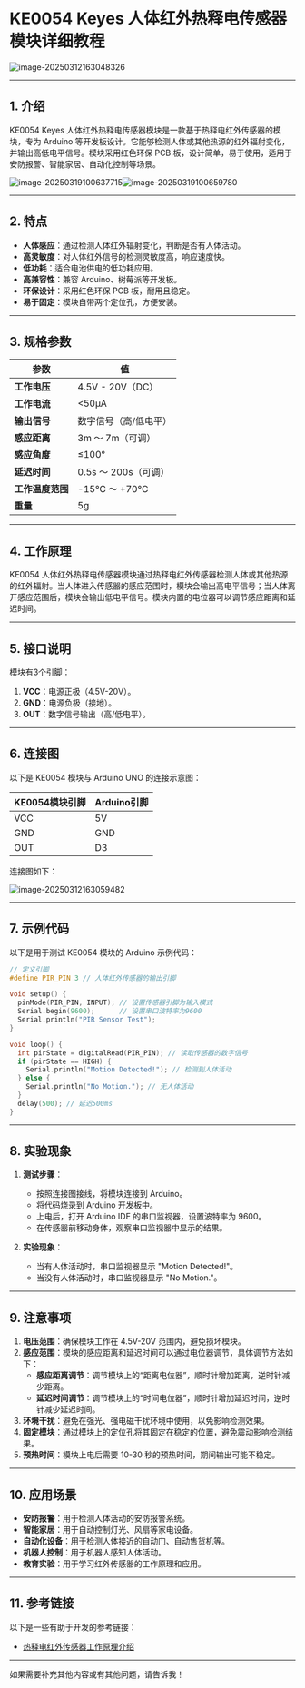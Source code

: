 # **KE0054 Keyes 人体红外热释电传感器模块详细教程**

![image-20250312163048326](media/image-20250312163048326.png)

---

## **1. 介绍**

KE0054 Keyes 人体红外热释电传感器模块是一款基于热释电红外传感器的模块，专为 Arduino 等开发板设计。它能够检测人体或其他热源的红外辐射变化，并输出高低电平信号。模块采用红色环保 PCB 板，设计简单，易于使用，适用于安防报警、智能家居、自动化控制等场景。

![image-20250319100637715](media/image-20250319100637715.png)![image-20250319100659780](media/image-20250319100659780.png)

---

## **2. 特点**

- **人体感应**：通过检测人体红外辐射变化，判断是否有人体活动。
- **高灵敏度**：对人体红外信号的检测灵敏度高，响应速度快。
- **低功耗**：适合电池供电的低功耗应用。
- **高兼容性**：兼容 Arduino、树莓派等开发板。
- **环保设计**：采用红色环保 PCB 板，耐用且稳定。
- **易于固定**：模块自带两个定位孔，方便安装。

---

## **3. 规格参数**

| 参数            | 值                     |
|-----------------|------------------------|
| **工作电压**    | 4.5V - 20V（DC）       |
| **工作电流**    | <50μA                  |
| **输出信号**    | 数字信号（高/低电平）  |
| **感应距离**    | 3m ～ 7m（可调）       |
| **感应角度**    | ≤100°                  |
| **延迟时间**    | 0.5s ～ 200s（可调）   |
| **工作温度范围**| -15℃ ～ +70℃          |
| **重量**        | 5g                     |

---

## **4. 工作原理**

KE0054 人体红外热释电传感器模块通过热释电红外传感器检测人体或其他热源的红外辐射。当人体进入传感器的感应范围时，模块会输出高电平信号；当人体离开感应范围后，模块会输出低电平信号。模块内置的电位器可以调节感应距离和延迟时间。

---

## **5. 接口说明**

模块有3个引脚：
1. **VCC**：电源正极（4.5V-20V）。
2. **GND**：电源负极（接地）。
3. **OUT**：数字信号输出（高/低电平）。

---

## **6. 连接图**

以下是 KE0054 模块与 Arduino UNO 的连接示意图：

| KE0054模块引脚 | Arduino引脚 |
| -------------- | ----------- |
| VCC            | 5V          |
| GND            | GND         |
| OUT            | D3          |

连接图如下：

![image-20250312163059482](media/image-20250312163059482.png)

---

## **7. 示例代码**

以下是用于测试 KE0054 模块的 Arduino 示例代码：

```cpp
// 定义引脚
#define PIR_PIN 3 // 人体红外传感器的输出引脚

void setup() {
  pinMode(PIR_PIN, INPUT); // 设置传感器引脚为输入模式
  Serial.begin(9600);      // 设置串口波特率为9600
  Serial.println("PIR Sensor Test");
}

void loop() {
  int pirState = digitalRead(PIR_PIN); // 读取传感器的数字信号
  if (pirState == HIGH) {
    Serial.println("Motion Detected!"); // 检测到人体活动
  } else {
    Serial.println("No Motion."); // 无人体活动
  }
  delay(500); // 延迟500ms
}
```

---

## **8. 实验现象**

1. **测试步骤**：
   - 按照连接图接线，将模块连接到 Arduino。
   - 将代码烧录到 Arduino 开发板中。
   - 上电后，打开 Arduino IDE 的串口监视器，设置波特率为 9600。
   - 在传感器前移动身体，观察串口监视器中显示的结果。

2. **实验现象**：
   - 当有人体活动时，串口监视器显示 "Motion Detected!"。
   - 当没有人体活动时，串口监视器显示 "No Motion."。

---

## **9. 注意事项**

1. **电压范围**：确保模块工作在 4.5V-20V 范围内，避免损坏模块。
2. **感应范围**：模块的感应距离和延迟时间可以通过电位器调节，具体调节方法如下：
   - **感应距离调节**：调节模块上的“距离电位器”，顺时针增加距离，逆时针减少距离。
   - **延迟时间调节**：调节模块上的“时间电位器”，顺时针增加延迟时间，逆时针减少延迟时间。
3. **环境干扰**：避免在强光、强电磁干扰环境中使用，以免影响检测效果。
4. **固定模块**：通过模块上的定位孔将其固定在稳定的位置，避免震动影响检测结果。
5. **预热时间**：模块上电后需要 10-30 秒的预热时间，期间输出可能不稳定。

---

## **10. 应用场景**

- **安防报警**：用于检测人体活动的安防报警系统。
- **智能家居**：用于自动控制灯光、风扇等家电设备。
- **自动化设备**：用于检测人体接近的自动门、自动售货机等。
- **机器人控制**：用于机器人感知人体活动。
- **教育实验**：用于学习红外传感器的工作原理和应用。

---

## **11. 参考链接**

以下是一些有助于开发的参考链接：
- [热释电红外传感器工作原理介绍](https://en.wikipedia.org/wiki/Pyroelectric_sensor)

---

如果需要补充其他内容或有其他问题，请告诉我！

